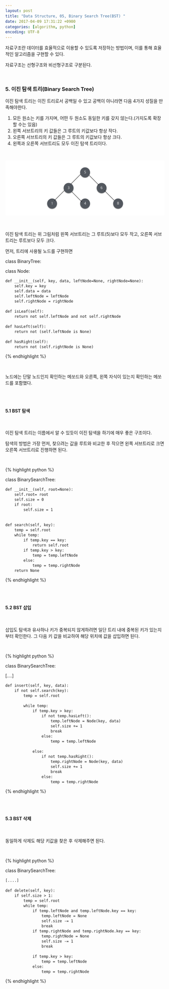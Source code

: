 ```yaml
---
layout: post
title: "Data Structure, 05, Binary Search Tree(BST) "
date: 2017-04-09 17:31:22 +0900
categories: [algorithm, python]
encoding: UTF-8
---
```


자료구조란 데이터를 효율적으로 이용할 수 있도록 저장하는 방법이며,
이를 통해 효율적인 알고리즘을 구현할 수 있다. 

자료구조는 선형구조와 비선형구조로 구분된다. 

<br/>


### 5. 이진 탐색 트리(Binary Search Tree)

이진 탐색 트리는 이진 트리로서 공백일 수 있고 공백이 아니라면 다음 4가지 성질을 만족해야한다. 

1. 모든 원소는 키를 가지며, 어떤 두 원소도 동일한 키를 갖지 않는다.(가지도록 확장할 수는 있음)
2. 왼쪽 서브트리의 키 값들은 그 루트의 키값보다 항상 작다.
3. 오른쪽 서브트리의 키 값들은 그 루트의 키값보다 항상 크다.
4. 왼쪽과 오른쪽 서브트리도 모두 이진 탐색 트리이다.  

<br/>


![branch Image](https://raw.githubusercontent.com/lee-seul/lee-seul.github.com/master/static/img/_posts/BST01.png)

<br/>

이진 탐색 트리는 위 그림처럼 왼쪽 서브트리는 그 루트(5)보다 모두 작고, 오른쪽 서브트리는 루트보다 모두 크다. 


먼저, 트리에 사용될 노드를 구현하면 

class BinaryTree:
    
   class Node:

    def __init__(self, key, data, leftNode=None, rightNode=None):
        self.key = key
        self.data = data
        self.leftNode = leftNode
        self.rightNode = rightNode

    def isLeaf(self):
        return not self.leftNode and not self.rightNode

    def hasLeft(self):
        return not (self.leftNode is None)

    def hasRight(self):
        return not (self.rightNode is None)


{% endhighlight %}

<br/>

노드에는 단말 노드인지 확인하는 메쏘드와 오른쪽, 왼쪽 자식이 있는지 확인하는 메쏘드를 포함했다.


<br/>
<br/>

#### 5.1 BST 탐색 

<br/>


이진 탐색 트리는 이름에서 알 수 있듯이 이진 탐색을 하기에 매우 좋은 구조이다.

탐색의 방법은 가장 먼저, 찾으려는 값을 루트와 비교한 후 작으면 왼쪽 서브트리로 크면 오른쪽 서브트리로 진행하면 된다.

<br/>

{% highlight python %}


class BinarySearchTree:

    def __init__(self, root=None):
        self.root= root
        self.size = 0
        if root:
            self.size = 1


    def search(self, key):
        temp = self.root
        while temp:
            if temp.key == key:
                return self.root
            if temp.key > key:
                temp = temp.leftNode
            else:
                temp = temp.rightNode
        return None    
    

{% endhighlight %}




<br/>
<br/>


#### 5.2 BST 삽입 

<br/>


삽입도 탐색과 유사하나 키가 중복되지 않게하려면 일단 트리 내에 중복된 키가 있는지부터 확인한다.
그 다음 키 값을 비교하여 해당 위치에 값을 삽입하면 된다.

<br/>

{% highlight python %}


class BinarySearchTree:

   [....]  

    def insert(self, key, data):
        if not self.search(key):
            temp = self.root

            while temp:
                if temp.key > key:
                    if not temp.hasLeft():
                        temp.leftNode = Node(key, data)
                        self.size += 1
                        break
                    else:
                        temp = temp.leftNode

                else:
                    if not temp.hasRight():
                        temp.rightNode = Node(key, data)
                        self.size += 1
                        break
                    else:
                        temp = temp.rightNode    


{% endhighlight %}




<br/>
<br/>


#### 5.3 BST 삭제

<br/>


동일하게 삭제도 해당 키값을 찾은 후 삭제해주면 된다.

<br/>

{% highlight python %}


class BinarySearchTree:

    [....]  

    def delete(self, key):
        if self.size > 1:
            temp = self.root
            while temp:
                if temp.leftNode and temp.leftNode.key == key:
                    temp.leftNode = None
                    self.size -= 1
                    break
                if temp.rightNode and temp.rightNode.key == key:
                    temp.rightNode = None
                    self.size -= 1
                    break

                if temp.key > key:
                    temp = temp.leftNode
                else:
                    temp = temp.rightNode  


{% endhighlight %}




<br/>
<br/>


